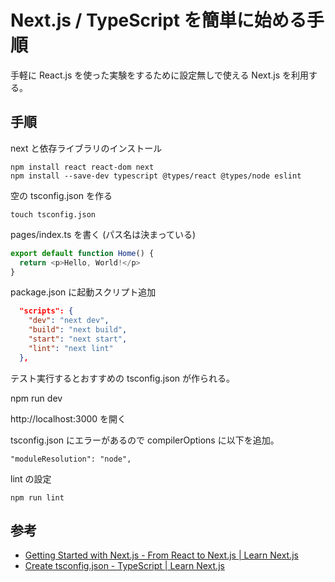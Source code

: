 # Next.js / TypeScript を簡単に始める手順

手軽に React.js を使った実験をするために設定無しで使える Next.js を利用する。

## 手順

next と依存ライブラリのインストール

    npm install react react-dom next
    npm install --save-dev typescript @types/react @types/node eslint

空の tsconfig.json を作る

    touch tsconfig.json

pages/index.ts を書く (パス名は決まっている)

```typescript
export default function Home() {
  return <p>Hello, World!</p>
}
```

package.json に起動スクリプト追加

```json
  "scripts": {
    "dev": "next dev",
    "build": "next build",
    "start": "next start",
    "lint": "next lint"
  },
```

テスト実行するとおすすめの tsconfig.json が作られる。

npm run dev

http://localhost:3000 を開く

tsconfig.json にエラーがあるので compilerOptions に以下を追加。

    "moduleResolution": "node",

lint の設定

    npm run lint

## 参考

* [Getting Started with Next.js - From React to Next.js | Learn Next.js](https://nextjs.org/learn/foundations/from-react-to-nextjs/getting-started-with-nextjs)
* [Create tsconfig.json - TypeScript | Learn Next.js](https://nextjs.org/learn/excel/typescript/create-tsconfig)

